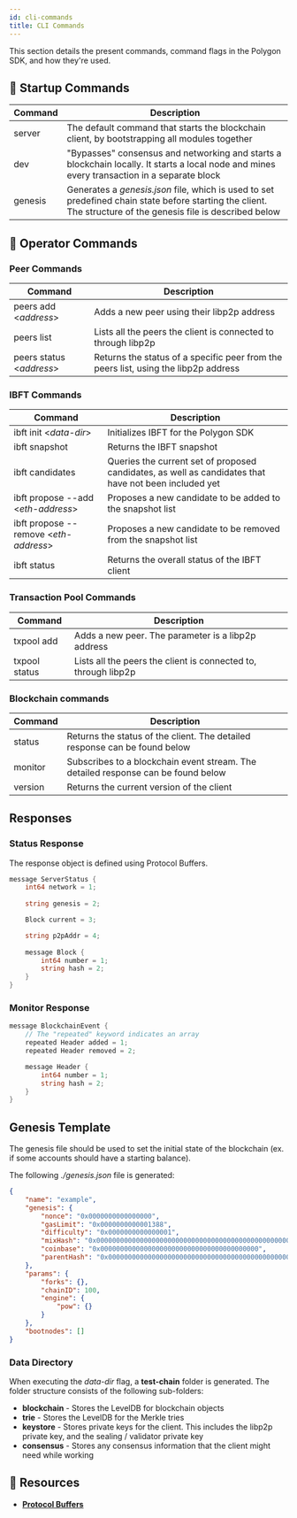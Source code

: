 ```yaml
---
id: cli-commands
title: CLI Commands
---
```


This section details the present commands, command flags in the Polygon SDK, and how they're used.

## 🚀 Startup Commands

| **Command** | **Description**                                                                                                                                      |
|-------------|------------------------------------------------------------------------------------------------------------------------------------------------------|
| server      | The default command that starts the blockchain client, by bootstrapping all modules together                                                         |
| dev         | "Bypasses" consensus and networking and starts a blockchain locally. It starts a local node and mines every transaction in a separate block    |
| genesis     | Generates a *genesis.json* file, which is used to set predefined chain state before starting the client. The structure of the genesis file is described below |


## 👷 Operator Commands

### Peer Commands

| **Command**            | **Description**                                                                     |
|------------------------|-------------------------------------------------------------------------------------|
| peers add <*address*\>    | Adds a new peer using their libp2p address                                  |
| peers list             | Lists all the peers the client is connected to through libp2p                      |
| peers status <*address*\> | Returns the status of a specific peer from the peers list, using the libp2p address 

### IBFT Commands

| **Command**            | **Description**                                                                     |
|------------------------|-------------------------------------------------------------------------------------|
| ibft init <*data-dir*\>   | Initializes IBFT for the Polygon SDK                              |
| ibft snapshot             | Returns the IBFT snapshot                    |
| ibft candidates  | Queries the current set of proposed candidates, as well as candidates that have not been included yet |
| ibft propose --add <*eth-address*\>                | Proposes a new candidate to be added to the snapshot list         |
| ibft propose --remove <*eth-address*\>                | Proposes a new candidate to be removed from the snapshot list         |
| ibft status                | Returns the overall status of the IBFT client   


### Transaction Pool Commands

| **Command**            | **Description**                                                                     |
|------------------------|-------------------------------------------------------------------------------------|
| txpool add    | Adds a new peer. The parameter is a libp2p address                                  |
| txpool status             | Lists all the peers the client is connected to, through libp2p                      

### Blockchain commands

| **Command**            | **Description**                                                                     |
|------------------------|-------------------------------------------------------------------------------------|
| status                 | Returns the status of the client. The detailed response can be found below          |
| monitor                | Subscribes to a blockchain event stream. The detailed response can be found below   |
| version                | Returns the current version of the client

## Responses

### Status Response

The response object is defined using Protocol Buffers.
````go title="minimal/proto/system.proto"
message ServerStatus {
    int64 network = 1;
    
    string genesis = 2;

    Block current = 3;

    string p2pAddr = 4;
    
    message Block {
        int64 number = 1;
        string hash = 2;
    }
}
````

### Monitor Response
````go title="minimal/proto/system.proto"
message BlockchainEvent {
    // The "repeated" keyword indicates an array
    repeated Header added = 1;
    repeated Header removed = 2;

    message Header {
        int64 number = 1;
        string hash = 2;
    }
}
````

## Genesis Template
The genesis file should be used to set the initial state of the blockchain (ex. if some accounts should have a starting balance).

The following *./genesis.json* file is generated:
````json
{
    "name": "example",
    "genesis": {
        "nonce": "0x0000000000000000",
        "gasLimit": "0x0000000000001388",
        "difficulty": "0x0000000000000001",
        "mixHash": "0x0000000000000000000000000000000000000000000000000000000000000000",
        "coinbase": "0x0000000000000000000000000000000000000000",
        "parentHash": "0x0000000000000000000000000000000000000000000000000000000000000000"
    },
    "params": {
        "forks": {},
        "chainID": 100,
        "engine": {
            "pow": {}
        }
    },
    "bootnodes": []
}
````

### Data Directory

When executing the *data-dir* flag, a **test-chain** folder is generated.
The folder structure consists of the following sub-folders:
* **blockchain** - Stores the LevelDB for blockchain objects
* **trie** - Stores the LevelDB for the Merkle tries
* **keystore** - Stores private keys for the client. This includes the libp2p private key, and the sealing / validator private key
* **consensus** - Stores any consensus information that the client might need while working

## 📜 Resources
* **[Protocol Buffers](https://developers.google.com/protocol-buffers)**